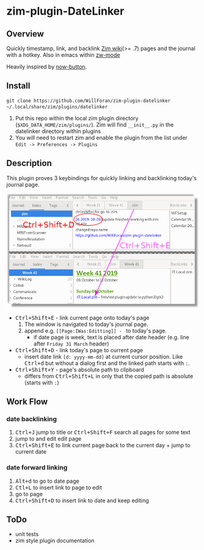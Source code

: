 # zim-plugin-DateLinker
## Overview
Quickly timestamp, link, and backlink [Zim wiki](http://zim-wiki.org/)(>= .7) pages and the journal with a hotkey. Also in emacs within [zw-mode](https://github.com/WillForan/zw-mode)

Heavily inspired by [now-button](https://github.com/Osndok/zim-plugin-nowbutton). 


## Install
```
git clone https://github.com/WillForan/zim-plugin-datelinker ~/.local/share/zim/plugins/datelinker
```

  1. Put this repo within the local zim plugin directory (`$XDG_DATA_HOME/zim/plugins/`).
Zim will find `__init__.py` in the datelinker directory within plugins
  1. You will need to restart zim and enable the plugin from the list under `Edit -> Preferences -> Plugins`

## Description
This plugin proves 3 keybindings for quickly linking and backlinking today's journal page.

![screenshot](screenshot.png?raw=True)

* <kbd>Ctrl+Shift+E</kbd> - link current page onto today's page
   1. The window is navigated to today's journal page.
   1. append e.g. `[[Page:IWas:Editting]] - ` to today's page.
      * if date page is week, text is placed after date header (e.g. line after `Friday 31 March` header)
* <kbd>Ctrl+Shift+D</kbd> - link today's page to current page
  * insert date link `[d: yyyy-mm-dd]` at current cursor position. Like <kbd>Ctrl+d</kbd> but without a dialog first and the linked path starts with `:`.
* <kbd>Ctrl+Shift+Y</kbd> - page's absolute path to clipboard
  * differs from <kbd>Ctrl+Shift+L</kbd> in only that the copied path is absolute (starts with `:`)


## Work Flow
### date backlinking
1. <kbd>Ctrl+J</kbd> jump to title or  <kbd>Ctrl+Shift+F</kbd> search all pages for some text
1. jump to and edit edit page
1. <kbd>Ctrl+Shift+E</kbd> to link current page back to the current day + jump to current date

### date forward linking
1. <kbd>Alt+d</kbd> to go to date page
1. <kbd>Ctl+L</kbd> to insert link to page to edit
1. go to page
1. <kbd>Ctrl+Shift+D</kbd> to insert link to date and keep editing

## ToDo
* unit tests
* zim style plugin documentation
